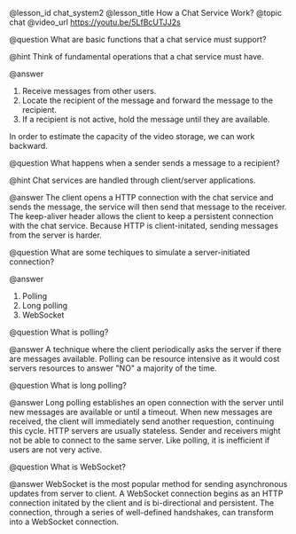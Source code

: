 @lesson_id
chat_system2
@lesson_title
How a Chat Service Work?
@topic
chat
@video_url
https://youtu.be/5LfBcUTJJ2s

@question
What are basic functions that a chat service must support?

@hint
Think of fundamental operations that a chat service must have. 
    
@answer
1. Receive messages from other users. 
2. Locate the recipient of the message and forward the message to the recipient.
3. If a recipient is not active, hold the message until they are available. 

In order to estimate the capacity of the video storage, we can work backward.

@question
What happens when a sender sends a message to a recipient?

@hint
Chat services are handled through client/server applications.

@answer
The client opens a HTTP connection with the chat service and sends the message, the service will then send that message to the receiver. The keep-aliver header allows the client to keep a persistent connection with the chat service. Because HTTP is client-initated, sending messages from the server is harder. 

@question
What are some techiques to simulate a server-initiated connection?

@answer
1. Polling
2. Long polling
3. WebSocket

@question
What is polling? 

@answer
A technique where the client periodically asks the server if there are messages available. Polling can be resource intensive as it would cost servers resources to answer "NO" a majority of the time. 

@question
What is long polling?

@answer
Long polling establishes an open connection with the server until new messages are available or until a timeout. When new messages are received, the client will immediately send another requestion, continuing this cycle. HTTP servers are usually stateless. Sender and receivers might not be able to connect to the same server. Like polling, it is inefficient if users are not very active. 

@question
What is WebSocket?

@answer
WebSocket is the most popular method for sending asynchronous updates from server to client. A WebSocket connection begins as an HTTP connection initated by the client and is bi-directional and persistent. The connection, through a series of well-defined handshakes, can transform into a WebSocket connection. 